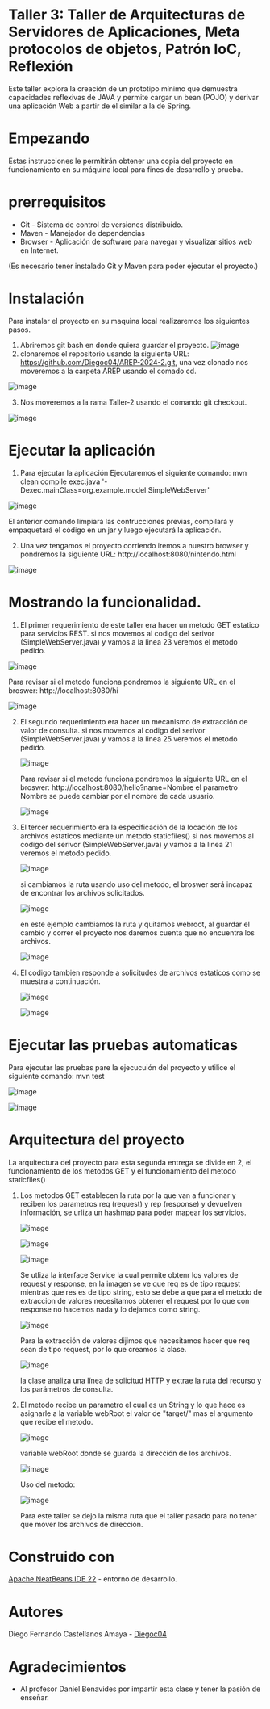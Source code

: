 # Taller 3: Taller de Arquitecturas de Servidores de Aplicaciones, Meta protocolos de objetos, Patrón IoC, Reflexión

Este taller explora la creación de un prototipo mínimo que demuestra capacidades reflexivas de JAVA y permite cargar un bean (POJO) y derivar una aplicación Web a partir de él similar a la de Spring.

# Empezando
Estas instrucciones le permitirán obtener una copia del proyecto en funcionamiento en su máquina local para fines de desarrollo y prueba. 

# prerrequisitos
* Git - Sistema de control de versiones distribuido.
* Maven - Manejador de dependencias
* Browser - Aplicación de software para navegar y visualizar sitios web en Internet.

(Es necesario tener instalado Git y Maven para poder ejecutar el proyecto.)

# Instalación
Para instalar el proyecto en su maquina local realizaremos los siguientes pasos.
1. Abriremos git bash en donde quiera guardar el proyecto.
![image](https://github.com/user-attachments/assets/5ec6d71b-84b9-4b24-919c-006f93ca202c)
2. clonaremos el repositorio usando la siguiente URL: https://github.com/Diegoc04/AREP-2024-2.git, una vez clonado nos moveremos a la carpeta AREP usando el comado cd.

![image](https://github.com/user-attachments/assets/431c338b-7351-4811-9c06-1c78d647da87)

3. Nos moveremos a la rama Taller-2 usando el comando git checkout.
   
![image](https://github.com/user-attachments/assets/ce5ff5eb-1b3b-4139-ac94-98ac22f49464)


# Ejecutar la aplicación
1. Para ejecutar la aplicación Ejecutaremos el siguiente comando: mvn clean compile exec:java '-Dexec.mainClass=org.example.model.SimpleWebServer'
   
![image](https://github.com/user-attachments/assets/191022df-3f39-4c17-b33f-f3529741eba5)

El anterior comando limpiará las contrucciones previas, compilará y empaquetará el código en un jar y luego ejecutará la aplicación.

2. Una vez tengamos el proyecto corriendo iremos a nuestro browser y pondremos la siguiente URL: http://localhost:8080/nintendo.html

![image](https://github.com/user-attachments/assets/b512303a-4eec-48a3-8ff2-e6c573723880)

# Mostrando la funcionalidad.
1. El primer requerimiento de este taller era hacer un metodo GET estatico para servicios REST.
   si nos movemos al codigo del serivor (SimpleWebServer.java) y vamos a la linea 23 veremos el metodo pedido.

![image](https://github.com/user-attachments/assets/9bd4b731-8fff-4d61-87d8-6741055c5d4f)

Para revisar si el metodo funciona pondremos la siguiente URL en el broswer: http://localhost:8080/hi

![image](https://github.com/user-attachments/assets/bafac5b7-284a-4c1d-987c-63afebf4f722)

2. El segundo requerimiento era hacer un mecanismo de extracción de valor de consulta.
   si nos movemos al codigo del serivor (SimpleWebServer.java) y vamos a la linea 25 veremos el metodo pedido.

   ![image](https://github.com/user-attachments/assets/d7e57c6c-0de3-45bd-8755-00040f89b0bd)

   Para revisar si el metodo funciona pondremos la siguiente URL en el broswer: http://localhost:8080/hello?name=Nombre
   el parametro Nombre se puede cambiar por el nombre de cada usuario.

   ![image](https://github.com/user-attachments/assets/55c70057-15d1-4147-a3f1-ddf406e57c28)

3. El tercer requerimiento era la especificación de la locación de los archivos estaticos mediante un metodo staticfiles()
   si nos movemos al codigo del serivor (SimpleWebServer.java) y vamos a la linea 21 veremos el metodo pedido.
   
   ![image](https://github.com/user-attachments/assets/9c067582-d896-4387-b82c-58c0193785e7)

   si cambiamos la ruta usando uso del metodo, el broswer será incapaz de encontrar los archivos solicitados.

   ![image](https://github.com/user-attachments/assets/b347887b-4086-478c-b8ee-6529cd29d4c0)

   en este ejemplo cambiamos la ruta y quitamos webroot, al guardar el cambio y correr el proyecto nos daremos cuenta que no encuentra los archivos.

   ![image](https://github.com/user-attachments/assets/58a1b8b1-6566-4dc1-a9ac-a0cde87a2b5a)


5. El codigo tambien responde a solicitudes de archivos estaticos como se muestra a continuación.
   
   ![image](https://github.com/user-attachments/assets/3fd388ee-6aa7-4d5e-9461-d694bc1169a5)

   ![image](https://github.com/user-attachments/assets/239bce88-8bfe-4bc6-a961-47138af233ca)


# Ejecutar las pruebas automaticas

Para ejecutar las pruebas pare la ejecucuión del proyecto y utilice el siguiente comando: mvn test

![image](https://github.com/user-attachments/assets/b4fbec6b-8fdf-4c8a-8409-33ed7e9692c4)

![image](https://github.com/user-attachments/assets/5982b69b-86da-4a4d-9fed-50edf76c81fb)


# Arquitectura del proyecto
La arquitectura del proyecto para esta segunda entrega se divide en 2, el funcionamiento de los metodos GET y el funcionamiento del metodo staticfiles()

1. Los metodos GET establecen la ruta por la que van a funcionar y reciben los parametros req (request) y rep (response) y devuelven información, se urliza un hashmap para poder mapear los servicios.

   ![image](https://github.com/user-attachments/assets/04d987ae-4500-48f0-9d61-e30fb31307ca)

   ![image](https://github.com/user-attachments/assets/41e70b50-9c96-4b42-9031-56e7aced3326)

   ![image](https://github.com/user-attachments/assets/f5fa4afa-7131-401b-a129-54c572e53432)

   Se utliza la interface Service la cual permite obtenr los valores de request y response, en la imagen se ve que req es de tipo request mientras que res es de tipo string, esto se debe a que para el metodo de extraccion de valores necesitamos obtener el request por      lo que con response no hacemos nada y lo dejamos como string.

   ![image](https://github.com/user-attachments/assets/4b90bbbc-8ba7-442e-aa49-0705ca50cefd)

   Para la extracción de valores dijimos que necesitamos hacer que req sean de tipo request, por lo que creamos la clase.

   ![image](https://github.com/user-attachments/assets/79cb448a-1029-42d8-9cd1-524da5e82392)

   la clase analiza una línea de solicitud HTTP y extrae la ruta del recurso y los parámetros de consulta. 
   
2. El metodo recibe un parametro el cual es un String y lo que hace es asignarle a la variable webRoot el valor de "target/" mas el argumento que recibe el metodo.
   
   ![image](https://github.com/user-attachments/assets/fdd13e3e-c769-443a-833f-34ed55c39fb4)

   variable webRoot donde se guarda la dirección de los archivos.

   ![image](https://github.com/user-attachments/assets/4df589fb-fc26-4100-afbc-a8f9283e4129)

   Uso del metodo:

   ![image](https://github.com/user-attachments/assets/4d4f0219-ef0f-45f7-b5f2-4e8a68a0cc45)

   Para este taller se dejo la misma ruta que el taller pasado para no tener que mover los archivos de dirección.


# Construido con
[Apache NeatBeans IDE 22](https://netbeans.apache.org/front/main/download/nb22/) - entorno de desarrollo.
   
# Autores
Diego Fernando Castellanos Amaya - [Diegoc04](https://github.com/Diegoc04)

# Agradecimientos
* Al profesor Daniel Benavides por impartir esta clase y tener la pasión de enseñar.
